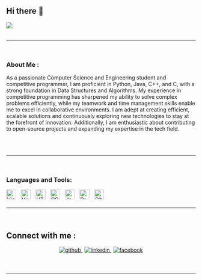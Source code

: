 ## Hi there 👋
<img src="https://i.ibb.co.com/tz7ZqT3/Screenshot-129.png" />

<br/>
<br/>

----
<br/>

### About Me :

As a passionate Computer Science and Engineering student and competitive programmer, I am proficient in Python, Java, C++, and C, with a strong foundation in Data Structures and Algorithms. My experience in competitive programming has sharpened my ability to solve complex problems efficiently, while my teamwork and time management skills enable me to excel in collaborative environments. I am adept at creating efficient, scalable solutions and continuously exploring new technologies to stay at the forefront of innovation. Additionally, I am enthusiastic about contributing to open-source projects and expanding my expertise in the tech field.

<br/>
<br/>

----
<br/>

### Languages and Tools:

<img align="left" alt="Visual Studio Code" width="26px" src="https://cdn.jsdelivr.net/gh/devicons/devicon/icons/vscode/vscode-original.svg" style="padding-right:10px;" />
<img align="left" alt="Visual Studio Code" width="26px" src="https://i.ibb.co.com/xz7LGVx/d73n2y9-fc7e0a66-1dd8-42d2-9aba-29a33990067b.png" style="padding-right:10px;" />
<img align="left" alt="HTML5" width="26px" src="https://i.ibb.co.com/KV55H2h/c.png" style="padding-right:10px;" />
<img align="left" alt="CSS3" width="26px" src="https://i.ibb.co.com/Dt5NfmC/cpp.png" style="padding-right:10px;" />
<img align="left" alt="JavaScript" width="26px" src="https://i.ibb.co.com/P1fCkqw/java-logo-1.png" style="padding-right:10px;" />
<img align="left" alt="React" width="26px" src="https://i.ibb.co.com/qgCW2bL/python.png" style="padding-right:10px;" />
<img align="left" alt="GitHub" width="26px" src="https://user-images.githubusercontent.com/3369400/139447912-e0f43f33-6d9f-45f8-be46-2df5bbc91289.png" style="padding-right:10px;" />

<br/>
<br/>

----
<br/>

## Connect with me  : 
<div style="text-align: center; margin-top: 12px;">
    <a href="https://github.com/Tamanna210120/" target="_blank" style="margin-right: 6px;">
    <a href="" target="_blank" style="margin-right: 6px;">
        <img src="https://img.shields.io/badge/github-%2324292e.svg?&style=for-the-badge&logo=github&logoColor=white" alt="github" style="margin-bottom: 5px;" />
    </a>
    <a href="https://www.linkedin.com/in/tamanna-yasmin-412316330/" target="_blank" style="margin-right: 6px;">
        <img src="https://img.shields.io/badge/linkedin-%231E77B5.svg?&style=for-the-badge&logo=linkedin&logoColor=white" alt="linkedin" style="margin-bottom: 5px;" />
    </a>
    <a href="https://www.facebook.com/tamannayasmin.CSE.PUST" target="_blank" style="margin-right: 6px;">
        <img src="https://img.shields.io/badge/facebook-%232E87FB.svg?&style=for-the-badge&logo=facebook&logoColor=white" alt="facebook" style="margin-bottom: 5px;" />
    </a>
</div>
<br/>
<br/>

----
<br/>

<!--
**Tamanna210120/Tamanna210120** is a ✨ _special_ ✨ repository because its `README.md` (this file) appears on your GitHub profile.

Here are some ideas to get you started:

- 🔭 I’m currently working on ...
- 🌱 I’m currently learning ...
- 👯 I’m looking to collaborate on ...
- 🤔 I’m looking for help with ...
- 💬 Ask me about ...
- 📫 How to reach me: ...
- 😄 Pronouns: ...
- ⚡ Fun fact: ...
-->
